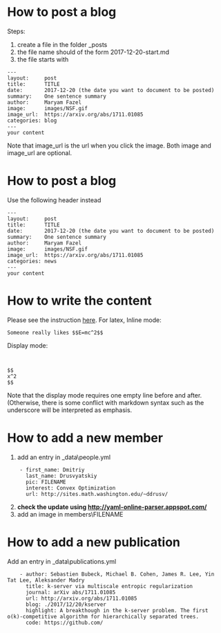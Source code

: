 # How to post a blog

Steps:
1. create a file in the folder _posts
2. the file name should of the form 2017-12-20-start.md
3. the file starts with<br>
```
---
layout:     post
title:      TITLE
date:       2017-12-20 (the date you want to document to be posted)
summary:    One sentence summary
author:     Maryam Fazel
image:      images/NSF.gif
image_url:  https://arxiv.org/abs/1711.01085
categories: blog
---
your content
```

Note that image_url is the url when you click the image. Both image and image_url are optional.

# How to post a blog

Use the following header instead
```
---
layout:     post
title:      TITLE
date:       2017-12-20 (the date you want to document to be posted)
summary:    One sentence summary
author:     Maryam Fazel
image:      images/NSF.gif
image_url:  https://arxiv.org/abs/1711.01085
categories: news
---
your content
```

# How to write the content
Please see the instruction [here](https://github.com/adam-p/markdown-here/wiki/Markdown-Cheatsheet).
For latex, 
Inline mode:
```
Someone really likes $$E=mc^2$$
```

Display mode:
```


$$
x^2
$$

```
Note that the display mode requires one empty line before and after. (Otherwise, there is some conflict with markdown syntax such as the underscore will be interpreted as emphasis. 

# How to add a new member
1. add an entry in _data\people.yml
```
    - first_name: Dmitriy
      last_name: Drusvyatskiy
      pic: FILENAME
      interest: Convex Optimization
      url: http://sites.math.washington.edu/~ddrusv/
```
2. **check the update using http://yaml-online-parser.appspot.com/**
3. add an image in members\FILENAME

# How to add a new publication
Add an entry in _data\publications.yml
```
    - author: Sebastien Bubeck, Michael B. Cohen, James R. Lee, Yin Tat Lee, Aleksander Madry
      title: k-server via multiscale entropic regularization
      journal: arXiv abs/1711.01085
      url: http://arxiv.org/abs/1711.01085
      blog: ./2017/12/20/kserver
      highlight: A breakthough in the k-server problem. The first o(k)-competitive algorithm for hierarchically separated trees.
      code: https://github.com/
```
